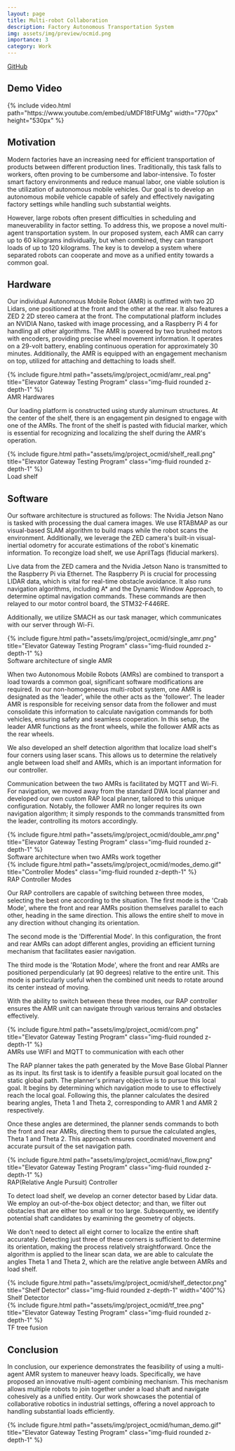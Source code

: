 ```yaml
---
layout: page
title: Multi-robot Collaboration
description: Factory Autonomous Transportation System
img: assets/img/preview/ocmid.png
importance: 3
category: Work
---
```


<!-- hyperlink icon  -->
<div class="row" style="margin-bottom: 20px;">
    <!-- github icon -->
    <div class="col-sm mt-3 mt-md-0 text-center">
        <div class="icon-with-text">
            <a href="https://github.com/solab-ntu/solamr.git" target="_blank" rel="noopener noreferrer">
            <span class="icon-text h3">GitHub</span>
            <i class="fa-brands fa-github h3"></i></a>
        </div>
    </div>
</div>

## Demo Video

<!-- youtube  -->
<div class="row justify-content-sm-center">
    <div class="col-sm-12">
        {% include video.html path="https://www.youtube.com/embed/uMDF18tFUMg" width="770px" height="530px" %}
    </div>
</div>

## Motivation

Modern factories have an increasing need for efficient transportation of products between different production lines. Traditionally, this task falls to workers, often proving to be cumbersome and labor-intensive. To foster smart factory environments and reduce manual labor, one viable solution is the utilization of autonomous mobile vehicles. Our goal is to develop an autonomous mobile vehicle capable of safely and effectively navigating factory settings while handling such substantial weights.

However, large robots often present difficulties in scheduling and maneuverability in factor setting. To address this, we propose a novel multi-agent transportation system. In our proposed system, each AMR can carry up to 60 kilograms individually, but when combined, they can transport loads of up to 120 kilograms. The key is to develop a system where separated robots can cooperate and move as a unified entity towards a common goal.

## Hardware
Our individual Autonomous Mobile Robot (AMR) is outfitted with two 2D Lidars, one positioned at the front and the other at the rear. It also features a ZED 2 2D stereo camera at the front. The computational platform includes an NVIDIA Nano, tasked with image processing, and a Raspberry Pi 4 for handling all other algorithms. The AMR is powered by two brushed motors with encoders, providing precise wheel movement information. It operates on a 29-volt battery, enabling continuous operation for approximately 30 minutes. Additionally, the AMR is equipped with an engagement mechanism on top, utilized for attaching and dettaching to loads shelf.

<div class="row">
    <div class="col-sm mt-3 mt-md-0">
        {% include figure.html path="assets/img/project_ocmid/amr_real.png" title="Elevator Gateway Testing Program" class="img-fluid rounded z-depth-1" %}
    </div>
</div>
<div class="caption">
    AMR Hardwares
</div>

Our loading platform is constructed using sturdy aluminum structures. At the center of the shelf, there is an engagement pin designed to engage with one of the AMRs. The front of the shelf is pasted with fiducial marker, which is essential for recognizing and localizing the shelf during the AMR's operation.

<div class="row">
    <div class="col-sm mt-3 mt-md-0">
        {% include figure.html path="assets/img/project_ocmid/shelf_reall.png" title="Elevator Gateway Testing Program" class="img-fluid rounded z-depth-1" %}
    </div>
</div>
<div class="caption">
    Load shelf
</div>

## Software

Our software architecture is structured as follows: The Nvidia Jetson Nano is tasked with processing the dual camera images. We use RTABMAP as our visual-based SLAM algorithm to build maps while the robot scans the environment. Additionally, we leverage the ZED camera's built-in visual-inertial odometry for accurate estimations of the robot's kinematic information. To recongize load shelf, we use AprilTags (fiducial markers).

Live data from the ZED camera and the Nvidia Jetson Nano is transmitted to the Raspberry Pi via Ethernet. The Raspberry Pi is crucial for processing LIDAR data, which is vital for real-time obstacle avoidance. It also runs navigation algorithms, including A* and the Dynamic Window Approach, to determine optimal navigation commands. These commands are then relayed to our motor control board, the STM32-F446RE.

Additionally, we utilize SMACH as our task manager, which communicates with our server through Wi-Fi.

<div class="row">
    <div class="col-sm mt-3 mt-md-0">
        {% include figure.html path="assets/img/project_ocmid/single_amr.png" title="Elevator Gateway Testing Program" class="img-fluid rounded z-depth-1" %}
    </div>
</div>
<div class="caption">
    Software architecture of single AMR
</div>

When two Autonomous Mobile Robots (AMRs) are combined to transport a load towards a common goal, significant software modifications are required. In our non-homogeneous multi-robot system, one AMR is designated as the 'leader', while the other acts as the 'follower'. The leader AMR is responsible for receiving sensor data from the follower and must consolidate this information to calculate navigation commands for both vehicles, ensuring safety and seamless cooperation. In this setup, the leader AMR functions as the front wheels, while the follower AMR acts as the rear wheels.

We also developed an shelf detection algorithm that localize load shelf's four corners using laser scans. This allows us to determine the relatively angle between load shelf and AMRs, which is an important information for our controller. 

Communication between the two AMRs is facilitated by MQTT and Wi-Fi. For navigation, we moved away from the standard DWA local planner and developed our own custom RAP local planner, tailored to this unique configuration. Notably, the follower AMR no longer requires its own navigation algorithm; it simply responds to the commands transmitted from the leader, controlling its motors accordingly.

<div class="row">
    <div class="col-sm mt-3 mt-md-0">
        {% include figure.html path="assets/img/project_ocmid/double_amr.png" title="Elevator Gateway Testing Program" class="img-fluid rounded z-depth-1" %}
    </div>
</div>
<div class="caption">
    Software architecture when two AMRs work together
</div>

<div class="text-center">
    <div class="row">
        <div class="col-sm mt-3 mt-md-0">
            {% include figure.html path="assets/img/project_ocmid/modes_demo.gif" title="Controller Modes" class="img-fluid rounded z-depth-1" %}
        </div>
    </div>
    <div class="caption">
        RAP Controller Modes
    </div>
</div>

Our RAP controllers are capable of switching between three modes, selecting the best one according to the situation. The first mode is the 'Crab Mode', where the front and rear AMRs position themselves parallel to each other, heading in the same direction. This allows the entire shelf to move in any direction without changing its orientation.

The second mode is the 'Differential Mode'. In this configuration, the front and rear AMRs can adopt different angles, providing an efficient turning mechanism that facilitates easier navigation.

The third mode is the 'Rotation Mode', where the front and rear AMRs are positioned perpendicularly (at 90 degrees) relative to the entire unit. This mode is particularly useful when the combined unit needs to rotate around its center instead of moving.

With the ability to switch between these three modes, our RAP controller ensures the AMR unit can navigate through various terrains and obstacles effectively.

<div class="text-center">
    <div class="row">
        <div class="col-sm mt-3 mt-md-0">
            {% include figure.html path="assets/img/project_ocmid/com.png" title="Elevator Gateway Testing Program" class="img-fluid rounded z-depth-1" %}
        </div>
    </div>
    <div class="caption">
        AMRs use WIFI and MQTT to communication with each other
    </div>
</div>

The RAP planner takes the path generated by the Move Base Global Planner as its input. Its first task is to identify a feasible pursuit goal located on the static global path. The planner's primary objective is to pursue this local goal. It begins by determining which navigation mode to use to effectively reach the local goal. Following this, the planner calculates the desired bearing angles, Theta 1 and Theta 2, corresponding to AMR 1 and AMR 2 respectively.

Once these angles are determined, the planner sends commands to both the front and rear AMRs, directing them to pursue the calculated angles, Theta 1 and Theta 2. This approach ensures coordinated movement and accurate pursuit of the set navigation path.

<div class="row">
    <div class="col-sm mt-3 mt-md-0">
        {% include figure.html path="assets/img/project_ocmid/navi_flow.png" title="Elevator Gateway Testing Program" class="img-fluid rounded z-depth-1" %}
    </div>
</div>
<div class="caption">
    RAP(Relative Angle Pursuit) Controller
</div>

To detect load shelf, we develop an corner detector based by Lidar data. We employ an out-of-the-box object detector; and than, we filter out obstacles that are either too small or too large. Subsequently, we identify potential shaft candidates by examining the geometry of objects.

We don't need to detect all eight corner to localize the entire shaft accurately. Detecting just three of these corners is sufficient to determine its orientation, making the process relatively straightforward. Once the algorithm is applied to the linear scan data, we are able to calculate the angles Theta 1 and Theta 2, which are the relative angle between AMRs and load shelf.

<div class="text-center">
    <div class="row">
        <div class="col-sm mt-3 mt-md-0">
            {% include figure.html path="assets/img/project_ocmid/shelf_detector.png" title="Shelf Detector" class="img-fluid rounded z-depth-1" width="400"%}
        </div>
    </div>
    <div class="caption">
        Shelf Detector
    </div>
</div>

<div class="text-center">
    <div class="row">
        <div class="col-sm mt-3 mt-md-0">
            {% include figure.html path="assets/img/project_ocmid/tf_tree.png" title="Elevator Gateway Testing Program" class="img-fluid rounded z-depth-1" %}
        </div>
    </div>
    <div class="caption">
        TF tree fusion
    </div>
</div>

## Conclusion 
In conclusion, our experience demonstrates the feasibility of using a multi-agent AMR system to maneuver heavy loads. Specifically, we have proposed an innovative multi-agent combining mechanism. This mechanism allows multiple robots to join together under a load shaft and navigate cohesively as a unified entity. Our work showcases the potential of collaborative robotics in industrial settings, offering a novel approach to handling substantial loads efficiently.

<div class="text-center">
    <div class="row">
        <div class="col-sm mt-3 mt-md-0">
            {% include figure.html path="assets/img/project_ocmid/human_demo.gif" title="Elevator Gateway Testing Program" class="img-fluid rounded z-depth-1" %}
        </div>
    </div>
</div>